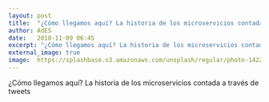 ```yaml
---
layout: post
title:  "¿Cómo llegamos aquí? La historia de los microservicios contada a través de tweets"
author: AdES
date:   2018-11-09 06:45
excerpt: "¿Cómo llegamos aquí? La historia de los microservicios contada a través de tweets"
external_image: true
image:  https://splashbase.s3.amazonaws.com/unsplash/regular/photo-1422157245273-e08b638b4b00%3Fixlib%3Drb-0.3.5%26q%3D80%26fm%3Djpg%26crop%3Dentropy%26w%3D1080%26fit%3Dmax%26s%3Dfa44b326fa5476c4bfc3572d4d9820bf
---
```

¿Cómo llegamos aquí? La historia de los microservicios contada a través de tweets